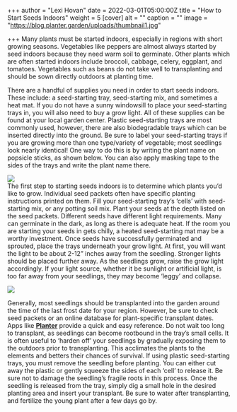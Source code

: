 +++
author = "Lexi Hovan"
date = 2022-03-01T05:00:00Z
title = "How to Start Seeds Indoors"
weight = 5
[cover]
alt = ""
caption = ""
image = "https://blog.planter.garden/uploads/thumbnail1.jpg"

+++
Many plants must be started indoors, especially in regions with short growing seasons. Vegetables like peppers are almost always started by seed indoors because they need warm soil to germinate. Other plants which are often started indoors include broccoli, cabbage, celery, eggplant, and tomatoes. Vegetables such as beans do not take well to transplanting and should be sown directly outdoors at planting time.

There are a handful of supplies you need in order to start seeds indoors. These include: a seed-starting tray, seed-starting mix, and sometimes a heat mat. If you do not have a sunny windowsill to place your seed-starting trays in, you will also need to buy a grow light. All of these supplies can be found at your local garden center. Plastic seed-starting trays are most commonly used, however, there are also biodegradable trays which can be inserted directly into the ground. Be sure to label your seed-starting trays if you are growing more than one type/variety of vegetable; most seedlings look nearly identical! One way to do this is by writing the plant name on popsicle sticks, as shown below. You can also apply masking tape to the sides of the trays and write the plant name there.

![](https://blog.planter.garden/uploads/plants-in-seed-starting-trays.jpg)  
The first step to starting seeds indoors is to determine which plants you’d like to grow. Individual seed packets often have specific planting instructions printed on them. Fill your seed-starting tray’s ‘cells’ with seed-starting mix, or any potting soil mix. Plant your seeds at the depth listed on the seed packets. Different seeds have different light requirements. Many can germinate in the dark, as long as there is adequate heat. If the room you are starting your seeds in gets chilly, a heated seed-starting mat may be a worthy investment. Once seeds have successfully germinated and sprouted, place the trays underneath your grow light. At first, you will want the light to be about 2-12” inches away from the seedling. Stronger lights should be placed further away. As the seedlings grow, raise the grow light accordingly. If your light source, whether it be sunlight or artificial light, is too far away from your seedlings, they may become ‘leggy’ and collapse.

![](https://blog.planter.garden/uploads/leggy-seedlings.jpg)

Generally, most seedlings should be transplanted into the garden around the time of the last frost date for your region. However, be sure to check seed packets or an online database for plant-specific transplant dates. Apps like [**Planter**](https://planter.garden) provide a quick and easy reference. Do not wait too long to transplant, as seedlings can become rootbound in the tray’s small cells. It is often useful to ‘harden off’ your seedlings by gradually exposing them to the outdoors prior to transplanting. This acclimates the plants to the elements and betters their chances of survival. If using plastic seed-starting trays, you must remove the seedling before planting. You can either cut away the plastic or gently squeeze the sides of each ‘cell’ to release it. Be sure not to damage the seedling’s fragile roots in this process. Once the seedling is released from the tray, simply dig a small hole in the desired planting area and insert your transplant. Be sure to water after transplanting, and fertilize the young plant after a few days go by.